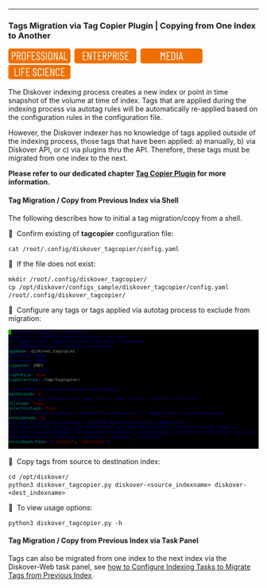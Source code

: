 ___
### Tags Migration via Tag Copier Plugin | Copying from One Index to Another

<img src="images/button_edition_professional.png" width="125">&nbsp;&nbsp;<img src="images/button_edition_enterprise.png" width="125">&nbsp;&nbsp;<img src="images/button_edition_media.png" width="125">&nbsp;&nbsp;<img src="images/button_edition_life_science.png" width="125">

The Diskover indexing process creates a new index or point in time snapshot of the volume at time of index. Tags that are applied during the indexing process via autotag rules will be automatically re-applied based on the configuration rules in the configuration file.

However, the Diskover indexer has no knowledge of tags applied outside of the indexing process, those tags that have been applied: a) manually, b) via Diskover API, or c) via plugins thru the API. Therefore, these tags must be migrated from one index to the next.

**Please refer to our dedicated chapter [Tag Copier Plugin](https://docs.diskoverdata.com/diskover_configuration_and_administration_guide/#tag-copier-plugin) for more information.**

#### Tag Migration / Copy from Previous Index via Shell

The following describes how to initial a tag migration/copy from a shell.

🔴 &nbsp;Confirm existing of **tagcopier** configuration file:
```
cat /root/.config/diskover_tagcopier/config.yaml
```

🔴 &nbsp;If the file does not exist:
```
mkdir /root/.config/diskover_tagcopier/
cp /opt/diskover/configs_sample/diskover_tagcopier/config.yaml /root/.config/diskover_tagcopier/
```

🔴 &nbsp;Configure any tags or tags applied via autotag process to exclude from migration:

![Image: Tags Copier Configuration](images/image_tags_tagcopier_config.png)

🔴 &nbsp;Copy tags from source to destination index:
```
cd /opt/diskover/
python3 diskover_tagcopier.py diskover-<source_indexname> diskover-<dest_indexname>
```

🔴 &nbsp;To view usage options:
```
python3 diskover_tagcopier.py -h
```

#### Tag Migration / Copy from Previous Index via Task Panel

Tags can also be migrated from one index to the next index via the Diskover-Web task panel, see [how to Configure Indexing Tasks to Migrate Tags from Previous Index](#migrate_tags_from_previous_index).
